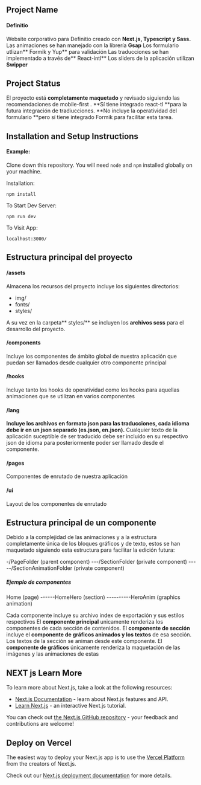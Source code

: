## Project Name

#### Definitio

Website corporativo para Definitio creado con **Next.js, Typescript y Sass.** 
Las animaciones se han manejado con la librería **Gsap**
Los formulario utlizan** Formik y Yup** para validación
Las traducciones se han implementado a través de** React-intl**
Los sliders de la aplicación utilizan **Swipper**

## Project Status
El proyecto está **completamente maquetado** y revisado siguiendo las recomendaciones de mobile-first .
**Sí tiene integrado react-tl **para la futura integración de tradiucciones.
**No incluye la operatividad del formulario **pero sí tiene integrado Formik para facilitar esta tarea.


## Installation and Setup Instructions

#### Example:  

Clone down this repository. You will need `node` and `npm` installed globally on your machine.  

Installation:

`npm install`  

To Start Dev Server:

`npm run dev`  

To Visit App:

`localhost:3000/`  

## Estructura principal del proyecto

#### /assets

Almacena los recursos del proyecto incluye los siguientes directorios:
- img/
- fonts/
- styles/

A su vez en la carpeta** styles/** se incluyen los **archivos scss** para el desarrollo del proyecto.

#### /components

Incluye los componentes de ámbito global de nuestra aplicación que puedan ser llamados desde cualquier otro componente principal

#### /hooks

Incluye tanto los hooks de operatividad como los hooks para aquellas animaciones que se utilizan en varios componentes

#### /lang

**Incluye los archivos en formato json para las traducciones, cada idioma debe ir en un json separado (es.json, en.json).** Cualquier texto de la aplicación suceptible de ser traducido debe ser incluido en su respectivo json de idioma para posteriormente poder ser llamado desde el componente.

#### /pages

Componentes de enrutado de nuestra aplicación

#### /ui

Layout de los componentes de enrutado

## Estructura principal de un componente

Debido a la complejidad de las animaciones y a la estructura completamente única de los bloques gráficos y de texto, estos se han maquetado siguiendo esta estructura para facilitar la edición futura:

-/PageFolder (parent component)
---/SectionFolder (private component)
-----/SectionAnimationFolder (private component)


##### Ejemplo de componentes

Home (page)
------HomeHero (section)
----------HeroAnim (graphics animation)

Cada componente incluye su archivo index de exportación y sus estilos respectivos
El **componente principal** unicamente renderiza los componentes de cada sección de contenidos.
El **componente de sección** incluye el **componente de gráficos animados y los textos** de esa sección. Los textos de la sección se animan desde este componente.
El **componente de gráficos** únicamente renderiza la maquetación de las imágenes y las animaciones de estas

## NEXT js Learn More

To learn more about Next.js, take a look at the following resources:

- [Next.js Documentation](https://nextjs.org/docs) - learn about Next.js features and API.
- [Learn Next.js](https://nextjs.org/learn) - an interactive Next.js tutorial.

You can check out [the Next.js GitHub repository](https://github.com/vercel/next.js/) - your feedback and contributions are welcome!

## Deploy on Vercel

The easiest way to deploy your Next.js app is to use the [Vercel Platform](https://vercel.com/new?utm_medium=default-template&filter=next.js&utm_source=create-next-app&utm_campaign=create-next-app-readme) from the creators of Next.js.

Check out our [Next.js deployment documentation](https://nextjs.org/docs/deployment) for more details.